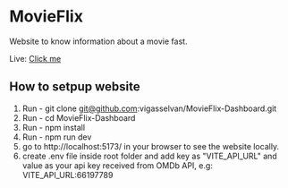 # MovieFlix

Website to know information about a movie fast.

Live: [Click me](https://movieflix-dashboard-rho.vercel.app/)

## How to setpup website

1. Run - git clone git@github.com:vigasselvan/MovieFlix-Dashboard.git
2. Run - cd MovieFlix-Dashboard
3. Run - npm install
4. Run - npm run dev
5. go to http://localhost:5173/ in your browser to see the website locally.
6. create .env file inside root folder and add key as "VITE_API_URL" and value as your api key received from OMDb API, e.g: VITE_API_URL:66197789